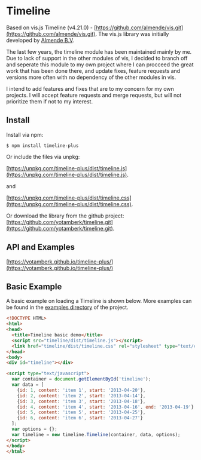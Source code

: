 # Timeline

Based on vis.js Timeline (v4.21.0) - [https://github.com/almende/vis.git](https://github.com/almende/vis.git).
The vis.js library was initially developed by [Almende B.V](http://almende.com).

The last few years, the timeline module has been maintained mainly by me. Due to lack of support in the other modules of vis, I decided to branch off and seperate this module to my own project where I can procceed the great work that has been done there, and update fixes, feature requests and versions more often with no dependency of the other modules in vis.

I intend to add features and fixes that are to my concern for my own projects. I will accept feature requests and merge requests, but will not prioritize them if not to my interest.

## Install

Install via npm:

    $ npm install timeline-plus
    
Or include the files via unpkg: 

[https://unpkg.com/timeline-plus/dist/timeline.js](https://unpkg.com/timeline-plus/dist/timeline.js). 

and

[https://unpkg.com/timeline-plus/dist/timeline.css](https://unpkg.com/timeline-plus/dist/timeline.css).


Or download the library from the github project:
[https://github.com/yotamberk/timeline.git](https://github.com/yotamberk/timeline.git).

## API and Examples
[https://yotamberk.github.io/timeline-plus/](https://yotamberk.github.io/timeline-plus/)

## Basic Example

A basic example on loading a Timeline is shown below. More examples can be
found in the [examples directory](https://github.com/yotamberk/timeline/tree/master/examples)
of the project.

```html
<!DOCTYPE HTML>
<html>
<head>
  <title>Timeline basic demo</title>
  <script src="timeline/dist/timeline.js"></script>
  <link href="timeline/dist/timeline.css" rel="stylesheet" type="text/css" />
</head>
<body>
<div id="timeline"></div>

<script type="text/javascript">
  var container = document.getElementById('timeline');
  var data = [
    {id: 1, content: 'item 1', start: '2013-04-20'},
    {id: 2, content: 'item 2', start: '2013-04-14'},
    {id: 3, content: 'item 3', start: '2013-04-18'},
    {id: 4, content: 'item 4', start: '2013-04-16', end: '2013-04-19'},
    {id: 5, content: 'item 5', start: '2013-04-25'},
    {id: 6, content: 'item 6', start: '2013-04-27'}
  ];
  var options = {};
  var timeline = new timeline.Timeline(container, data, options);
</script>
</body>
</html>
```
